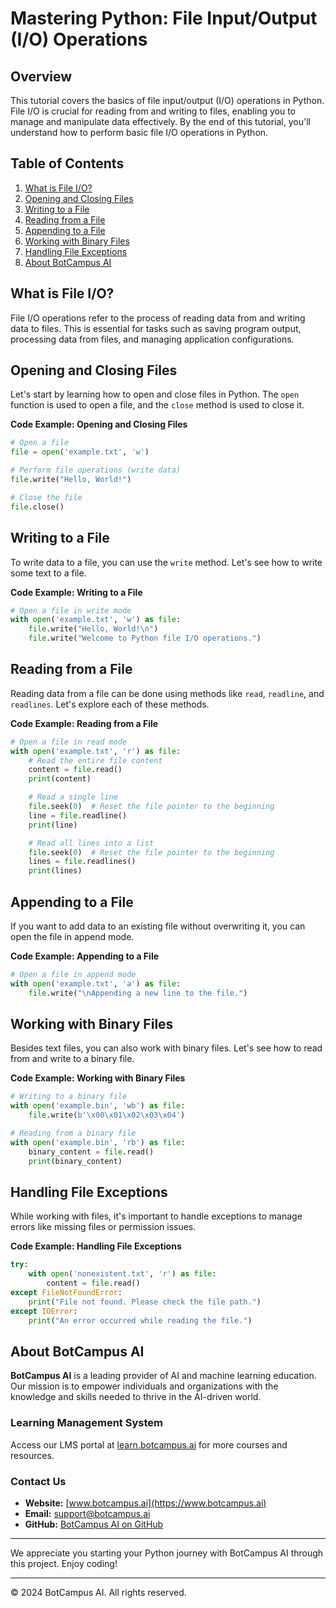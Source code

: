 # Mastering Python: File Input/Output (I/O) Operations

## Overview
This tutorial covers the basics of file input/output (I/O) operations in Python. File I/O is crucial for reading from and writing to files, enabling you to manage and manipulate data effectively. By the end of this tutorial, you'll understand how to perform basic file I/O operations in Python.

## Table of Contents
1. [What is File I/O?](#what-is-file-io)
2. [Opening and Closing Files](#opening-and-closing-files)
3. [Writing to a File](#writing-to-a-file)
4. [Reading from a File](#reading-from-a-file)
5. [Appending to a File](#appending-to-a-file)
6. [Working with Binary Files](#working-with-binary-files)
7. [Handling File Exceptions](#handling-file-exceptions)
8. [About BotCampus AI](#about-botcampus-ai)

## What is File I/O?
File I/O operations refer to the process of reading data from and writing data to files. This is essential for tasks such as saving program output, processing data from files, and managing application configurations.

## Opening and Closing Files
Let's start by learning how to open and close files in Python. The `open` function is used to open a file, and the `close` method is used to close it.

**Code Example: Opening and Closing Files**
```python
# Open a file
file = open('example.txt', 'w')

# Perform file operations (write data)
file.write("Hello, World!")

# Close the file
file.close()
```

## Writing to a File
To write data to a file, you can use the `write` method. Let's see how to write some text to a file.

**Code Example: Writing to a File**
```python
# Open a file in write mode
with open('example.txt', 'w') as file:
    file.write("Hello, World!\n")
    file.write("Welcome to Python file I/O operations.")
```

## Reading from a File
Reading data from a file can be done using methods like `read`, `readline`, and `readlines`. Let's explore each of these methods.

**Code Example: Reading from a File**
```python
# Open a file in read mode
with open('example.txt', 'r') as file:
    # Read the entire file content
    content = file.read()
    print(content)

    # Read a single line
    file.seek(0)  # Reset the file pointer to the beginning
    line = file.readline()
    print(line)

    # Read all lines into a list
    file.seek(0)  # Reset the file pointer to the beginning
    lines = file.readlines()
    print(lines)
```

## Appending to a File
If you want to add data to an existing file without overwriting it, you can open the file in append mode.

**Code Example: Appending to a File**
```python
# Open a file in append mode
with open('example.txt', 'a') as file:
    file.write("\nAppending a new line to the file.")
```

## Working with Binary Files
Besides text files, you can also work with binary files. Let's see how to read from and write to a binary file.

**Code Example: Working with Binary Files**
```python
# Writing to a binary file
with open('example.bin', 'wb') as file:
    file.write(b'\x00\x01\x02\x03\x04')

# Reading from a binary file
with open('example.bin', 'rb') as file:
    binary_content = file.read()
    print(binary_content)
```

## Handling File Exceptions
While working with files, it's important to handle exceptions to manage errors like missing files or permission issues.

**Code Example: Handling File Exceptions**
```python
try:
    with open('nonexistent.txt', 'r') as file:
        content = file.read()
except FileNotFoundError:
    print("File not found. Please check the file path.")
except IOError:
    print("An error occurred while reading the file.")
```

## About BotCampus AI

**BotCampus AI** is a leading provider of AI and machine learning education. Our mission is to empower individuals and organizations with the knowledge and skills needed to thrive in the AI-driven world.

### Learning Management System

Access our LMS portal at [learn.botcampus.ai](https://learn.botcampus.ai) for more courses and resources.

### Contact Us

- **Website:** [www.botcampus.ai](https://www.botcampus.ai)
- **Email:** support@botcampus.ai
- **GitHub:** [BotCampus AI on GitHub](https://github.com/Bot-Campus-AI/Python-Fundamentals)

---

We appreciate you starting your Python journey with BotCampus AI through this project. Enjoy coding!

---

© 2024 BotCampus AI. All rights reserved.